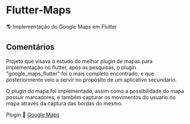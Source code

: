 # Flutter-Maps
🌎 Implementação do Google Maps em Flutter

## Comentários

Projeto que visava o estudo do melhor plugin de mapas para implementação no flutter, após as pesquisas, o plugin "google_maps_flutter" foi o mais completo encontrado, e que posteriormente veio a servir no propósito de um aplicativo secundario.

O plugin do mapa foi implementado, assim como a possibilidade do mapa possuir marcadores, e também capturar os movimentos do usuario no mapa através da captura das bordas do mesmo.

Plugin 📎 [Google Maps](https://pub.dev/packages/google_maps_flutter)
